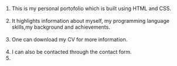 <ol>
<li>This is my personal portofolio which is built using HTML and CSS.</li></br>
<li>It highlights information about myself, my programming language skills,my background and achievements.</li></br>
<li>One can download my CV for more information.</li></br>
<li>I can also be contacted through the contact form.<li></li></br>
